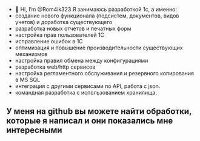 - 👋 Hi, I’m @Rom4ik323
Я занимаюсь разработкой 1с, а именно:
- создание нового функционала (подсистем, документов, видов учетов) и доработка существующего
- разработка новых отчетов и печатных форм
- настройка прав пользователей 1С
- исправление ошибок в 1С
- оптимизация и повышение производительности существующих механизмов
- настройка правил обмена между конфигурациями
- разработка web/http сервисов
- настройка регламентного обслуживания и резервного копирования в MS SQL
- интеграция с другими сервисами по API, работа с json.
- командная разработка с использованием хранилища. 

У меня на github вы можете найти обработки, которые я написал и они показались мне интересными 
-
